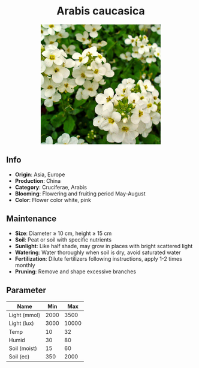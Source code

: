<h1 align='center'>Arabis caucasica</h1>
<p align="center">
    <img 
        align='center'
        width='320'
        src="../images/arabis caucasica.png" 
        alt='Arabis caucasica' />
</p>

## Info

 - **Origin**: Asia, Europe
 - **Production**: China
 - **Category**: Cruciferae, Arabis
 - **Blooming**: Flowering and fruiting period May-August
 - **Color**: Flower color white, pink

## Maintenance

 - **Size**: Diameter ≥ 10 cm, height ≥ 15 cm
 - **Soil**: Peat or soil with specific nutrients
 - **Sunlight**: Like half shade, may grow in places with bright scattered light
 - **Watering**: Water thoroughly when soil is dry, avoid saturated water
 - **Fertilization**: Dilute fertilizers following instructions, apply 1-2 times monthly
 - **Pruning**: Remove and shape excessive branches

## Parameter

| Name         | Min  | Max   |
|--------------|------|-------|
| Light (mmol) | 2000 | 3500  |
| Light (lux)  | 3000 | 10000 |
| Temp         | 10    | 32    |
| Humid        | 30   | 80    |
| Soil (moist) | 15   | 60    |
| Soil (ec)    | 350  | 2000  |